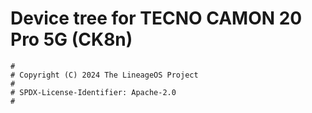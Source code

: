 # Device tree for TECNO CAMON 20 Pro 5G (CK8n)

```
#
# Copyright (C) 2024 The LineageOS Project
#
# SPDX-License-Identifier: Apache-2.0
#
```
